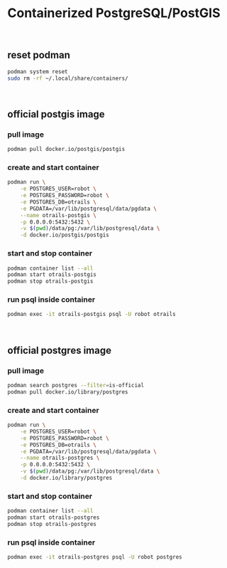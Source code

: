 # Containerized PostgreSQL/PostGIS

<br />




## reset podman
```bash
podman system reset
sudo rm -rf ~/.local/share/containers/
```

<br />




## official postgis image

### pull image
```bash
podman pull docker.io/postgis/postgis
```

### create and start container
```bash
podman run \
    -e POSTGRES_USER=robot \
    -e POSTGRES_PASSWORD=robot \
    -e POSTGRES_DB=otrails \
    -e PGDATA=/var/lib/postgresql/data/pgdata \
    --name otrails-postgis \
    -p 0.0.0.0:5432:5432 \
    -v $(pwd)/data/pg:/var/lib/postgresql/data \
    -d docker.io/postgis/postgis
```

### start and stop container
```bash
podman container list --all
podman start otrails-postgis
podman stop otrails-postgis
```

### run psql inside container
```bash
podman exec -it otrails-postgis psql -U robot otrails
```

<br />




## official postgres image

### pull image
```bash
podman search postgres --filter=is-official
podman pull docker.io/library/postgres
```

### create and start container
```bash
podman run \
    -e POSTGRES_USER=robot \
    -e POSTGRES_PASSWORD=robot \
    -e POSTGRES_DB=otrails \
    -e PGDATA=/var/lib/postgresql/data/pgdata \
    --name otrails-postgres \
    -p 0.0.0.0:5432:5432 \
    -v $(pwd)/data/pg:/var/lib/postgresql/data \
    -d docker.io/library/postgres
```

### start and stop container
```bash
podman container list --all
podman start otrails-postgres
podman stop otrails-postgres
```

### run psql inside container
```bash
podman exec -it otrails-postgres psql -U robot postgres
```
